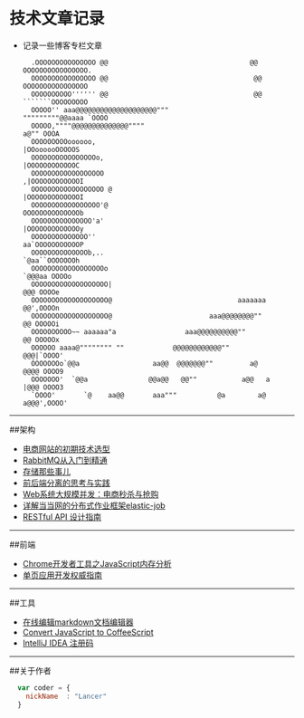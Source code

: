 __技术文章记录__
===
* 记录一些博客专栏文章


        .OOOOOOOOOOOOOOO @@                                   @@ OOOOOOOOOOOOOOOO.
        OOOOOOOOOOOOOOOO @@                                    @@ OOOOOOOOOOOOOOOO
        OOOOOOOOOO'''''' @@                                    @@ ```````OOOOOOOOO
        OOOOO'' aaa@@@@@@@@@@@@@@@@@@@@"""                   """""""""@@aaaa `OOOO
        OOOOO,""""@@@@@@@@@@@@@@""""                                     a@"" OOOA
        OOOOOOOOOoooooo,                                            |OOoooooOOOOOS
        OOOOOOOOOOOOOOOOo,                                          |OOOOOOOOOOOOC
        OOOOOOOOOOOOOOOOOO                                         ,|OOOOOOOOOOOOI
        OOOOOOOOOOOOOOOOOO @                                       |OOOOOOOOOOOOOI
        OOOOOOOOOOOOOOOOO'@                                        OOOOOOOOOOOOOOb
        OOOOOOOOOOOOOOO'a'                                         |OOOOOOOOOOOOOy
        OOOOOOOOOOOOOO''                                           aa`OOOOOOOOOOOP
        OOOOOOOOOOOOOOb,..                                          `@aa``OOOOOOOh
        OOOOOOOOOOOOOOOOOOo                                           `@@@aa OOOOo
        OOOOOOOOOOOOOOOOOOO|                                             @@@ OOOOe
        OOOOOOOOOOOOOOOOOOO@                               aaaaaaa       @@',OOOOn
        OOOOOOOOOOOOOOOOOOO@                        aaa@@@@@@@@""        @@ OOOOOi
        OOOOOOOOOO~~ aaaaaa"a                 aaa@@@@@@@@@@""            @@ OOOOOx
        OOOOOO aaaa@"""""""" ""            @@@@@@@@@@@@""               @@@|`OOOO'
        OOOOOOOo`@@a                  aa@@  @@@@@@@""         a@        @@@@ OOOO9
        OOOOOOO'  `@@a               @@a@@   @@""           a@@   a     |@@@ OOOO3
        `OOOO'       `@    aa@@       aaa"""          @a        a@     a@@@',OOOO'


- - - 

##架构
*  [电商网站的初期技术选型](http://www.infoq.com/cn/articles/e-commerce-web-tech-stack)
*  [RabbitMQ从入门到精通](http://blog.csdn.net/column/details/rabbitmq.html)
*  [存储那些事儿](http://blog.csdn.net/column/details/storagesystem.html)
*  [前后端分离的思考与实践](http://ued.taobao.org/blog/2014/04/full-stack-development-with-nodejs/)
*  [Web系统大规模并发：电商秒杀与抢购](http://blog.jobbole.com/91754/?url_type=39&object_type=webpage&pos=1)
*  [详解当当网的分布式作业框架elastic-job](http://www.infoq.com/cn/articles/dangdang-distributed-work-framework-elastic-job)
*  [RESTful API 设计指南](http://www.ruanyifeng.com/blog/2014/05/restful_api.html)

- - - 

##前端
*  [Chrome开发者工具之JavaScript内存分析](http://www.codeceo.com/article/chrome-javascript-memory.html)
*  [单页应用开发权威指南](https://github.com/island205/Single-Page-App-Break)

- - - 

##工具
*  [在线编辑markdown文档编辑器](http://mahua.jser.me/)
*  [Convert JavaScript to CoffeeScript](http://js2.coffee/)
*  [IntelliJ IDEA 注册码](http://idea.lanyus.com/)

- - - 
##关于作者

```javascript
  var coder = {
    nickName  : "Lancer"
  }
```

